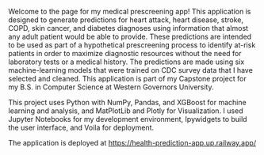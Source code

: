 Welcome to the page for my medical prescreening app! This application is designed to generate predictions for heart attack, heart disease, stroke, COPD, skin cancer, and diabetes diagnoses using information that almost any adult patient would be able to provide. These predictions are intended to be used as part of a hypothetical prescreening process to identify at-risk patients in order to maximize diagnostic resources without the need for laboratory tests or a medical history. The predictions are made using six machine-learning models that were trained on CDC survey data that I have selected and cleaned. This application is part of my Capstone project for my B.S. in Computer Science at Western Governors University.     
 
This project uses Python with NumPy, Pandas, and XGBoost for machine learning and analysis, and MatPlotLib and Plotly for Visualization. I used Jupyter Notebooks for my development environment, Ipywidgets to build the user interface, and Voila for deployment. 

The application is deployed at https://health-prediction-app.up.railway.app/